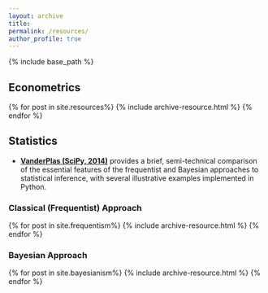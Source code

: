 ```yaml
---
layout: archive
title:
permalink: /resources/
author_profile: true
---
```


{% include base_path %}

## Econometrics


{% for post in site.resources%}
  {% include archive-resource.html %}
{% endfor %}

## Statistics

* [**VanderPlas (SciPy, 2014)**](https://ertuncaydogdu.github.io/files/Frequentism.and.Bayesianism.pdf) provides a brief, semi-technical comparison of the essential features of the frequentist and Bayesian approaches to statistical inference, with several illustrative examples implemented in Python.

### Classical (Frequentist) Approach

{% for post in site.frequentism%}
  {% include archive-resource.html %}
{% endfor %}

### Bayesian Approach

{% for post in site.bayesianism%}
  {% include archive-resource.html %}
{% endfor %}
